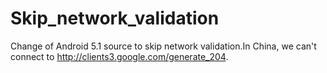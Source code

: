 # Skip_network_validation
Change of Android 5.1 source to skip network validation.In China, we can't connect to http://clients3.google.com/generate_204.
